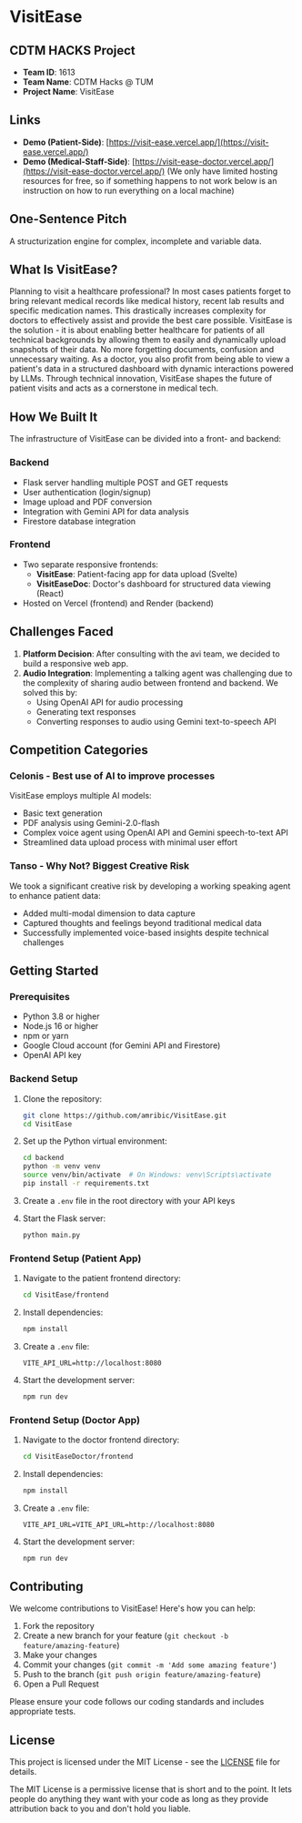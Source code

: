 # VisitEase

## CDTM HACKS Project
- **Team ID**: 1613
- **Team Name**: CDTM Hacks @ TUM
- **Project Name**: VisitEase

## Links
- **Demo (Patient-Side)**: [https://visit-ease.vercel.app/](https://visit-ease.vercel.app/)
- **Demo (Medical-Staff-Side)**: [https://visit-ease-doctor.vercel.app/](https://visit-ease-doctor.vercel.app/)
(We only have limited hosting resources for free, so if something happens to not work below is an instruction on how to run everything on a local machine)

## One-Sentence Pitch
A structurization engine for complex, incomplete and variable data.

## What Is VisitEase?

Planning to visit a healthcare professional? In most cases patients forget to bring relevant medical records like medical history, recent lab results and specific medication names. This drastically increases complexity for doctors to effectively assist and provide the best care possible. VisitEase is the solution - it is about enabling better healthcare for patients of all technical backgrounds by allowing them to easily and dynamically upload snapshots of their data. No more forgetting documents, confusion and unnecessary waiting. As a doctor, you also profit from being able to view a patient's data in a structured dashboard with dynamic interactions powered by LLMs. Through technical innovation, VisitEase shapes the future of patient visits and acts as a cornerstone in medical tech.

## How We Built It

The infrastructure of VisitEase can be divided into a front- and backend:

### Backend
- Flask server handling multiple POST and GET requests
- User authentication (login/signup)
- Image upload and PDF conversion
- Integration with Gemini API for data analysis
- Firestore database integration

### Frontend
- Two separate responsive frontends:
  - **VisitEase**: Patient-facing app for data upload (Svelte)
  - **VisitEaseDoc**: Doctor's dashboard for structured data viewing (React)
- Hosted on Vercel (frontend) and Render (backend)

## Challenges Faced

1. **Platform Decision**: After consulting with the avi team, we decided to build a responsive web app.
2. **Audio Integration**: Implementing a talking agent was challenging due to the complexity of sharing audio between frontend and backend. We solved this by:
   - Using OpenAI API for audio processing
   - Generating text responses
   - Converting responses to audio using Gemini text-to-speech API

## Competition Categories

### Celonis - Best use of AI to improve processes
VisitEase employs multiple AI models:
- Basic text generation
- PDF analysis using Gemini-2.0-flash
- Complex voice agent using OpenAI API and Gemini speech-to-text API
- Streamlined data upload process with minimal user effort

### Tanso - Why Not? Biggest Creative Risk
We took a significant creative risk by developing a working speaking agent to enhance patient data:
- Added multi-modal dimension to data capture
- Captured thoughts and feelings beyond traditional medical data
- Successfully implemented voice-based insights despite technical challenges

## Getting Started

### Prerequisites
- Python 3.8 or higher
- Node.js 16 or higher
- npm or yarn
- Google Cloud account (for Gemini API and Firestore)
- OpenAI API key

### Backend Setup
1. Clone the repository:
   ```bash
   git clone https://github.com/amribic/VisitEase.git
   cd VisitEase
   ```

2. Set up the Python virtual environment:
   ```bash
   cd backend
   python -m venv venv
   source venv/bin/activate  # On Windows: venv\Scripts\activate
   pip install -r requirements.txt
   ```

3. Create a `.env` file in the root directory with your API keys

4. Start the Flask server:
   ```bash
   python main.py
   ```

### Frontend Setup (Patient App)
1. Navigate to the patient frontend directory:
   ```bash
   cd VisitEase/frontend
   ```

2. Install dependencies:
   ```bash
   npm install
   ```

3. Create a `.env` file:
   ```
   VITE_API_URL=http://localhost:8080
   ```

4. Start the development server:
   ```bash
   npm run dev
   ```

### Frontend Setup (Doctor App)
1. Navigate to the doctor frontend directory:
   ```bash
   cd VisitEaseDoctor/frontend
   ```

2. Install dependencies:
   ```bash
   npm install
   ```

3. Create a `.env` file:
   ```
   VITE_API_URL=VITE_API_URL=http://localhost:8080
   ```

4. Start the development server:
   ```bash
   npm run dev
   ```

## Contributing

We welcome contributions to VisitEase! Here's how you can help:

1. Fork the repository
2. Create a new branch for your feature (`git checkout -b feature/amazing-feature`)
3. Make your changes
4. Commit your changes (`git commit -m 'Add some amazing feature'`)
5. Push to the branch (`git push origin feature/amazing-feature`)
6. Open a Pull Request

Please ensure your code follows our coding standards and includes appropriate tests.

## License

This project is licensed under the MIT License - see the [LICENSE](LICENSE) file for details.

The MIT License is a permissive license that is short and to the point. It lets people do anything they want with your code as long as they provide attribution back to you and don't hold you liable.